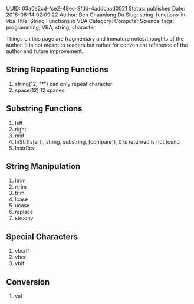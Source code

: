 UUID: 03a0e2cd-fce2-48ec-9fdd-4addcaad0021
Status: published
Date: 2016-06-14 02:09:22
Author: Ben Chuanlong Du
Slug: string-functions-in-vba
Title: String Functions in VBA
Category: Computer Science
Tags: programming, VBA, string, character

Things on this page are 
fragmentary and immature notes/thoughts of the author.
It is not meant to readers 
but rather for convenient reference of the author and future improvement.



## String Repeating Functions

1. string(12, "*") can only repeat character
2. space(12) 12 spaces
## Substring Functions
1. left
2. right
3. mid
4. InStr([start], string, substring, [compare]), 0 is returned is not found
5. InstrRev

## String Manipulation
1. ltrim
2. rtrim
3. trim
4. lcase
5. ucase
6. replace
7. strconv

## Special Characters

1. vbcrlf
2. vbcr
3. vblf

## Conversion
1. val

